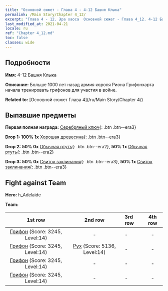 ```yaml
---
title: "Основной сюжет - Глава 4 - 4-12 Башня Клыка"
permalink: /Main Story/Chapter 4_12/
excerpt: "Глава 4 - 12. Эра хаоса  Основной сюжет - Глава 4_12. 4-12 Башня Клыка"
last_modified_at: 2021-04-21
locale: ru
ref: "Chapter 4_12.md"
toc: false
classes: wide
---
```


## Подробности

 **Имя:** 4-12 Башня Клыка

 **Описание:** Больше 1000 лет назад армия короля Риона Грифонхарта начала тренировать грифонов для участия в войне.

 **Related to:** [Основной сюжет Глава 4](/ru/Main Story/Chapter 4/)

## Выпавшие предметы

 **Первая полная награда:** [Серебряный ключ](/ru/Items/con_693/){: .btn .btn--era3}

 **Drop 1:** **100% 1x** [Хорошая древесина](/ru/Items/mat_13/){: .btn .btn--era3}

 **Drop 2:** **50% 0x** [Обычная ртуть](/ru/Items/mat_8/){: .btn .btn--era2}, **50% 1x** [Обычная ртуть](/ru/Items/mat_8/){: .btn .btn--era2}

 **Drop 3:** **50% 0x** [Свиток заклинания](/ru/Items/con_694/){: .btn .btn--era3}, **50% 1x** [Свиток заклинания](/ru/Items/con_694/){: .btn .btn--era3}


## Fight against Team
 **Hero:** h_Adelaide

 **Team:**


  | 1st row | 2nd row | 3rd row | 4th row |
  |:----:|:----:|:----|:----:|
  | [Грифон](/ru/units/Griffin/) (Score: 3245, Level:14)  | - | - | - |
  | [Грифон](/ru/units/Griffin/) (Score: 3245, Level:14)  | [Рух](/ru/units/Roc/) (Score: 5136, Level:14)  | - | - |
  | [Грифон](/ru/units/Griffin/) (Score: 3245, Level:14)  | - | - | - |
  | [Грифон](/ru/units/Griffin/) (Score: 3245, Level:14)  | - | - | - |



